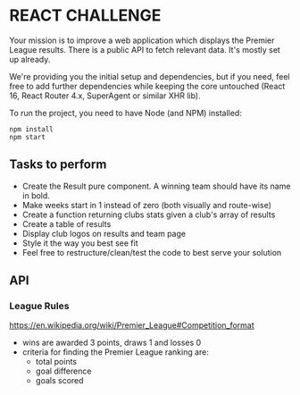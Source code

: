 # REACT CHALLENGE

Your mission is to improve a web application which displays the Premier League results.
There is a public API to fetch relevant data. It's mostly set up already.

We're providing you the initial setup and dependencies, but if you need, feel free to add further dependencies while keeping the core untouched (React 16, React Router 4.x, SuperAgent or similar XHR lib).

To run the project, you need to have Node (and NPM) installed:

    npm install
    npm start


## Tasks to perform

* Create the Result pure component. A winning team should have its name in bold.
* Make weeks start in 1 instead of zero (both visually and route-wise)
* Create a function returning clubs stats given a club's array of results
* Create a table of results
* Display club logos on results and team page
* Style it the way you best see fit
* Feel free to restructure/clean/test the code to best serve your solution


## API

### League Rules

<https://en.wikipedia.org/wiki/Premier_League#Competition_format>
* wins are awarded 3 points, draws 1 and losses 0
* criteria for finding the Premier League ranking are:
  * total points
  * goal difference
  * goals scored
